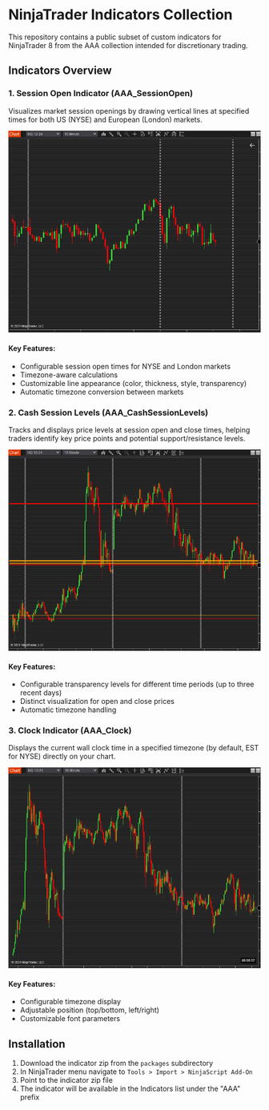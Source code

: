 # NinjaTrader Indicators Collection

This repository contains a public subset of custom indicators for NinjaTrader 8 from the AAA collection intended for discretionary trading.

## Indicators Overview

### 1. Session Open Indicator (AAA_SessionOpen)
Visualizes market session openings by drawing vertical lines at specified times for both US (NYSE) and European (London) markets.

![Session Open Indicator Example](img/SessionOpen.png)

#### Key Features:
- Configurable session open times for NYSE and London markets
- Timezone-aware calculations
- Customizable line appearance (color, thickness, style, transparency)
- Automatic timezone conversion between markets

### 2. Cash Session Levels (AAA_CashSessionLevels)
Tracks and displays price levels at session open and close times, helping traders identify key price points and potential support/resistance levels.

![Cash Session Levels Example](img/CashSessionLevels.png)

#### Key Features:
- Configurable transparency levels for different time periods (up to three recent days)
- Distinct visualization for open and close prices
- Automatic timezone handling

### 3. Clock Indicator (AAA_Clock)
Displays the current wall clock time in a specified timezone (by default, EST for NYSE) directly on your chart.

![Clock Indicator Example](img/Clock.png)

#### Key Features:
- Configurable timezone display
- Adjustable position (top/bottom, left/right)
- Customizable font parameters

## Installation

1. Download the indicator zip from the `packages` subdirectory
2. In NinjaTrader menu navigate to `Tools > Import > NinjaScript Add-On`
3. Point to the indicator zip file
4. The indicator will be available in the Indicators list under the "AAA" prefix
